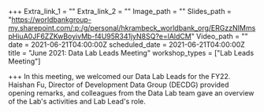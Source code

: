 +++
Extra_link_1 = ""
Extra_link_2 = ""
Image_path = ""
Slides_path = "https://worldbankgroup-my.sharepoint.com/:p:/g/personal/hkrambeck_worldbank_org/ERGzzNIMmspHiuA0JF6ZZKwBoyivMb-f4U95R341jyN8SQ?e=lAldCM"
Video_path = ""
date = 2021-06-21T04:00:00Z
scheduled_date = 2021-06-21T04:00:00Z
title = "June 2021: Data Lab Leads Meeting"
workshop_types = ["Lab Leads Meeting"]

+++
In this meeting, we welcomed our Data Lab Leads for the FY22. Haishan Fu, Director of Development Data Group (DECDG) provided opening remarks, and colleagues from the Data Lab team gave an overview of the Lab's activities and Lab Lead's role. 
